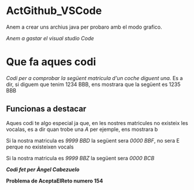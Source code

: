 # ActGithub_VSCode
Anem a crear uns archius java per probaro amb el modo grafico.

*Anem a gastar el visual studio Code*

# Que fa aques codi
*Codi per a comprobar la següent matricula d'un coche diguent una.*
Es a dir, si diguem que tenim 1234 BBB, ens mostrara que la següent es 1235 BBB

## Funcionas a destacar
Aques codi te algo especial ja que, en les nostres matricules no existeix les vocalas, es a dir quan trobe una *A* per ejemple, ens mostrara b

Si la nostra matricula es *9999 BBD* la següent sera *0000 BBF*, no sera E perque no existeixen vocals

Si la nostra matricula es *9999 BBZ* la següent sera *0000 BCB*

***Codi fet per Àngel Cabezuelo***

**Problema de AceptaElReto numero 154**
